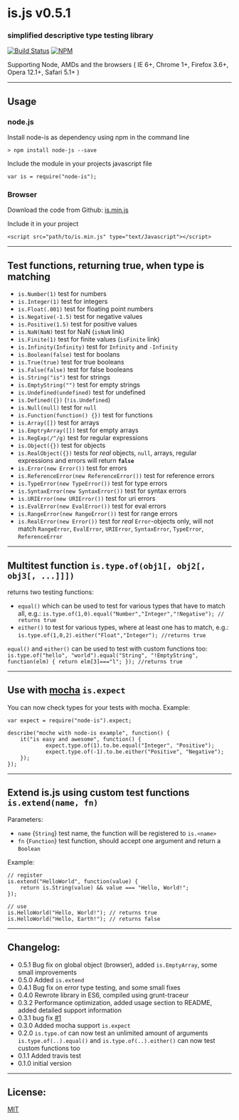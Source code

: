 # is.js v0.5.1 #
### simplified descriptive type testing library ###
[![Build Status](https://travis-ci.org/bbuecherl/node-is.png)](https://travis-ci.org/bbuecherl/node-is)
[![NPM](https://nodei.co/npm/node-is.png)](https://nodei.co/npm/node-is/)

Supporting Node, AMDs and the browsers ( IE 6+, Chrome 1+, Firefox 3.6+, Opera 12.1+, Safari 5.1+ )

-----
## Usage ##

### node.js ###
Install node-is as dependency using npm in the command line
```
> npm install node-js --save
```

Include the module in your projects javascript file
```
var is = require("node-is");
```

### Browser ###
Download the code from Github: [is.min.js][3]

Include it in your project
```
<script src="path/to/is.min.js" type="text/Javascript"></script>
```

-----
## Test functions, returning true, when type is matching ##
- `is.Number(1)` test for numbers
- `is.Integer(1)` test for integers
- `is.Float(.001)` test for floating point numbers
- `is.Negative(-1.5)` test for negative values
- `is.Positive(1.5)` test for positive values
- `is.NaN(NaN)` test for NaN (`isNaN` link)
- `is.Finite(1)` test for finite values (`isFinite` link)
- `is.Infinity(Infinity)` test for `Infinity` and `-Infinity`
- `is.Boolean(false)` test for boolans
- `is.True(true)` test for true booleans
- `is.False(false)` test for false booleans
- `is.String("is")` test for strings
- `is.EmptyString("")` test for empty strings
- `is.Undefined(undefined)` test for undefined
- `is.Defined({})` (`!is.Undefined`)
- `is.Null(null)` test for `null`
- `is.Function(function() {})` test for functions
- `is.Array([])` test for arrays
- `is.EmptryArray([])` test for empty arrays
- `is.RegExp(/^/g)` test for regular expressions
- `is.Object({})` test for objects
- `is.RealObject({})` tests for *real* objects, `null`, arrays, regular expressions and errors will return **`false`**
- `is.Error(new Error())` test for errors
- `is.ReferenceError(new ReferenceError())` test for reference errors
- `is.TypeError(new TypeError())` test for type errors
- `is.SyntaxError(new SyntaxError())` test for syntax errors
- `is.URIError(new URIError())` test for uri errors
- `is.EvalError(new EvalError())` test for eval errors
- `is.RangeError(new RangeError())` test for range errors
- `is.RealError(new Error())` test for *real* `Error`-objects only, will not match `RangeError`, `EvalError`, `URIError`, `SyntaxError`, `TypeError`, `ReferenceError`

-----
## Multitest function `is.type.of(obj1[, obj2[, obj3[, ...]]])` ##
returns two testing functions:

- `equal()` which can be used to test for various types that have to match all, e.g.: `is.type.of(1,0).equal("Number","Integer","!Negative"); // returns true`
- `either()` to test for various types, where at least one has to match, e.g.: `is.type.of(1,0,2).either("Float","Integer"); //returns true`

`equal()` and `either()` can be used to test with custom functions too:
`is.type.of("hello", "world").equal("String", "!EmptyString", function(elm) { return elm[3]==="l"; }); //returns true`

-----
## Use with [mocha][2] `is.expect` ##
You can now check types for your tests with mocha.
Example:

```
var expect = require("node-is").expect;

describe("moche with node-is example", function() {
    it("is easy and awesome", function() {
            expect.type.of(1).to.be.equal("Integer", "Positive");
            expect.type.of(-1).to.be.either("Positive", "Negative");
    });
});
```

-----
## Extend is.js using custom test functions `is.extend(name, fn)` ##
Parameters:
 - `name` {`String`} test name, the function will be registered to `is.<name>`
 - `fn` {`Function`} test function, should accept one argument and return a `Boolean`

Example:

```
// register
is.extend("HelloWorld", function(value) {
    return is.String(value) && value === "Hello, World!";
});

// use
is.HelloWorld("Hello, World!"); // returns true
is.HelloWorld("Hello, Earth!"); // returns false
```

-----
## Changelog: ##
- 0.5.1 Bug fix on global object (browser), added `is.EmptyArray`, some small improvements
- 0.5.0 Added `is.extend`
- 0.4.1 Bug fix on error type testing, and some small fixes
- 0.4.0 Rewrote library in ES6, compiled using grunt-traceur
- 0.3.2 Performance optimization, added usage section to README, added detailed support information
- 0.3.1 bug fix [#1][4]
- 0.3.0 Added mocha support `is.expect`
- 0.2.0 `is.type.of` can now test an unlimited amount of arguments `is.type.of(..).equal()` and `is.type.of(..).either()` can now test custom functions too
- 0.1.1 Added travis test
- 0.1.0 initial version

-----
## License: ##
[MIT][1]


  [1]: http://bbuecherl.mit-license.org/
  [2]: http://visionmedia.github.io/mocha
  [3]: https://github.com/bbuecherl/node-is/blob/master/is.min.js
  [4]: https://github.com/bbuecherl/node-is/issues/1
